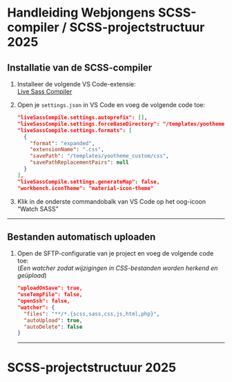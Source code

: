# Handleiding Webjongens SCSS-compiler / SCSS-projectstructuur 2025
## Installatie van de SCSS-compiler

1. Installeer de volgende VS Code-extensie:  
   [Live Sass Compiler](https://marketplace.visualstudio.com/items?itemName=glenn2223.live-sass)

2. Open je `settings.json` in VS Code en voeg de volgende code toe:

   ```json
   "liveSassCompile.settings.autoprefix": [],
   "liveSassCompile.settings.forceBaseDirectory": "/templates/yootheme_custom/scss",
   "liveSassCompile.settings.formats": [
     {
       "format": "expanded",
       "extensionName": ".css",
       "savePath": "/templates/yootheme_custom/css",
       "savePathReplacementPairs": null
     }
   ],
   "liveSassCompile.settings.generateMap": false,
   "workbench.iconTheme": "material-icon-theme"
   ```

3. Klik in de onderste commandobalk van VS Code op het oog-icoon “Watch SASS”

---

## Bestanden automatisch uploaden

1. Open de SFTP-configuratie van je project en voeg de volgende code toe:  
   (*Een watcher zodat wijzigingen in CSS-bestanden worden herkend en geüpload*)

   ```json
   "uploadOnSave": true,
   "useTempFile": false,
   "openSsh": false,
   "watcher": {
     "files": "**/*.{scss,sass,css,js,html,php}",
     "autoUpload": true,
     "autoDelete": false
   }
   ```

   ---

# SCSS-projectstructuur 2025

